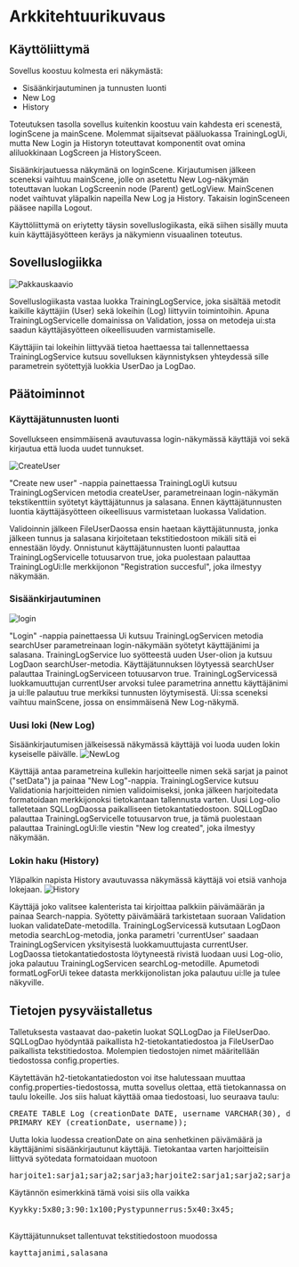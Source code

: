 # Arkkitehtuurikuvaus

## Käyttöliittymä

Sovellus koostuu kolmesta eri näkymästä:
- Sisäänkirjautuminen ja tunnusten luonti
- New Log
- History

Toteutuksen tasolla sovellus kuitenkin koostuu vain kahdesta eri scenestä, loginScene ja mainScene. Molemmat sijaitsevat pääluokassa TrainingLogUi, mutta New Login ja Historyn toteuttavat komponentit ovat omina aliluokkinaan LogScreen ja HistorySceen. 

Sisäänkirjautuessa näkymänä on loginScene. Kirjautumisen jälkeen sceneksi vaihtuu mainScene, jolle on asetettu New Log-näkymän toteuttavan luokan LogScreenin node (Parent) getLogView. MainScenen nodet vaihtuvat yläpalkin napeilla New Log ja History. Takaisin loginSceneen pääsee napilla Logout.

Käyttöliittymä on eriytetty täysin sovelluslogiikasta, eikä siihen sisälly muuta kuin käyttäjäsyötteen keräys ja näkymienn visuaalinen toteutus.

## Sovelluslogiikka
![Pakkauskaavio](https://github.com/ktatu/ohjtekniikka/blob/master/dokumentaatio/kuvat/package.png)

Sovelluslogiikasta vastaa luokka TrainingLogService, joka sisältää metodit kaikille käyttäjiin (User) sekä lokeihin (Log) liittyviin toimintoihin. Apuna TrainingLogServicelle domainissa on Validation, jossa on metodeja ui:sta saadun käyttäjäsyötteen oikeellisuuden varmistamiselle.

Käyttäjiin tai lokeihin liittyvää tietoa haettaessa tai tallennettaessa TrainingLogService kutsuu sovelluksen käynnistyksen yhteydessä sille parametrein syötettyjä luokkia UserDao ja LogDao.

## Päätoiminnot
### Käyttäjätunnusten luonti
Sovellukseen ensimmäisenä avautuvassa login-näkymässä käyttäjä voi sekä kirjautua että luoda uudet tunnukset.

![CreateUser](https://github.com/ktatu/ohjtekniikka/blob/master/dokumentaatio/kuvat/Tunnusten%20luominen.png)

<p>"Create new user" -nappia painettaessa TrainingLogUi kutsuu TrainingLogServicen metodia createUser, parametreinaan login-näkymän tekstikenttiin syötetyt käyttäjätunnus ja salasana. Ennen käyttäjätunnusten luontia käyttäjäsyötteen oikeellisuus varmistetaan luokassa Validation.</p> 
<p>Validoinnin jälkeen FileUserDaossa ensin haetaan käyttäjätunnusta, jonka jälkeen tunnus ja salasana kirjoitetaan tekstitiedostoon mikäli sitä ei ennestään löydy. Onnistunut käyttäjätunnusten luonti palauttaa TrainingLogServicelle totuusarvon true, joka puolestaan palauttaa TrainingLogUi:lle merkkijonon "Registration succesful", joka ilmestyy näkymään.</p>

### Sisäänkirjautuminen
![login](https://github.com/ktatu/ohjtekniikka/blob/master/dokumentaatio/kuvat/Sis%C3%A4%C3%A4nkirjautuminen.png)

<p>"Login" -nappia painettaessa Ui kutsuu TrainingLogServicen metodia searchUser parametreinaan login-näkymään syötetyt käyttäjänimi ja salasana. TrainingLogService luo syötteestä uuden User-olion ja kutsuu LogDaon searchUser-metodia. Käyttäjätunnuksen löytyessä searchUser palauttaa TrainingLogServiceen totuusarvon true. TrainingLogServicessä luokkamuuttujan currentUser arvoksi tulee parametrina annettu käyttäjänimi ja ui:lle palautuu true merkiksi tunnusten löytymisestä. Ui:ssa sceneksi vaihtuu mainScene, jossa on ensimmäisenä New Log-näkymä.</p>
 
### Uusi loki (New Log)
Sisäänkirjautumisen jälkeisessä näkymässä käyttäjä voi luoda uuden lokin kyseiselle päivälle.
![NewLog](https://github.com/ktatu/ohjtekniikka/blob/master/dokumentaatio/kuvat/Uusi%20loki.png)

<p>Käyttäjä antaa parametreina kullekin harjoitteelle nimen sekä sarjat ja painot ("setData") ja painaa "New Log"-nappia. TrainingLogService kutsuu Validationia harjoitteiden nimien validoimiseksi, jonka jälkeen harjoitedata formatoidaan merkkijonoksi tietokantaan tallennusta varten. Uusi Log-olio talletetaan SQLLogDaossa paikalliseen tietokantatiedostoon. SQLLogDao palauttaa TrainingLogServicelle totuusarvon true, ja tämä puolestaan palauttaa TrainingLogUi:lle viestin "New log created", joka ilmestyy näkymään.</p>
 
### Lokin haku (History)
Yläpalkin napista History avautuvassa näkymässä käyttäjä voi etsiä vanhoja lokejaan.
![History](https://github.com/ktatu/ohjtekniikka/blob/master/dokumentaatio/kuvat/Lokin%20haku%20(1).png)

<p>Käyttäjä joko valitsee kalenterista tai kirjoittaa palkkiin päivämäärän ja painaa Search-nappia. Syötetty päivämäärä tarkistetaan suoraan Validation luokan validateDate-metodilla. TrainingLogServicessä kutsutaan LogDaon metodia searchLog-metodia, jonka parametri 'currentUser' saadaan TrainingLogServicen yksityisestä luokkamuuttujasta currentUser. LogDaossa tietokantatiedostosta löytyneestä rivistä luodaan uusi Log-olio, joka palautuu TrainingLogServicen searchLog-metodille. Apumetodi formatLogForUi tekee datasta merkkijonolistan joka palautuu ui:lle ja tulee näkyville.</p>

## Tietojen pysyväistalletus
Talletuksesta vastaavat dao-paketin luokat SQLLogDao ja FileUserDao. SQLLogDao hyödyntää paikallista h2-tietokantatiedostoa ja FileUserDao paikallista tekstitiedostoa. Molempien tiedostojen nimet määritellään tiedostossa config.properties.

Käytettävän h2-tietokantatiedoston voi itse halutessaan muuttaa config.properties-tiedostossa, mutta sovellus olettaa, että tietokannassa on taulu lokeille. Jos siis haluat käyttää omaa tiedostoasi, luo seuraava taulu:
<pre>
CREATE TABLE Log (creationDate DATE, username VARCHAR(30), data VARCHAR(150), 
PRIMARY KEY (creationDate, username));
</pre>

Uutta lokia luodessa creationDate on aina senhetkinen päivämäärä ja käyttäjänimi sisäänkirjautunut käyttäjä. Tietokantaa varten harjoitteisiin liittyvä syötedata formatoidaan muotoon 
<pre>
harjoite1:sarja1;sarja2;sarja3;harjoite2:sarja1;sarja2;sarja3;
</pre>
Käytännön esimerkkinä tämä voisi siis olla vaikka 
<pre>
Kyykky:5x80;3:90:1x100;Pystypunnerrus:5x40:3x45;
</pre>
<br>
Käyttäjätunnukset tallentuvat tekstitiedostoon muodossa
<pre>
kayttajanimi,salasana
</pre>
